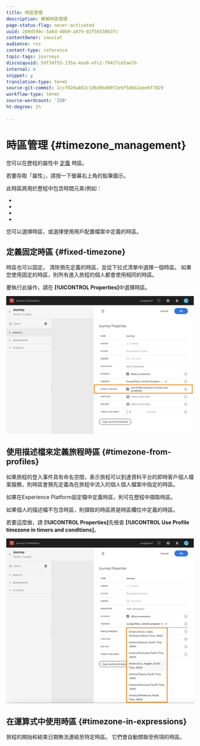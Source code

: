 ```yaml
---
title: 時區管理
description: 瞭解時區管理
page-status-flag: never-activated
uuid: 269d590c-5a6d-40b9-a879-02f5033863fc
contentOwner: sauviat
audience: rns
content-type: reference
topic-tags: journeys
discoiquuid: 5df34f55-135a-4ea8-afc2-f9427ce5ae7b
internal: n
snippet: y
translation-type: tm+mt
source-git-commit: 1ccf020a882c1d6d9bd00f2e9f5d6b2aee6f7829
workflow-type: tm+mt
source-wordcount: '250'
ht-degree: 2%

---
```




# 時區管理 {#timezone_management}

您可以在歷程的屬性中 [定義](../building-journeys/changing-properties.md) 時區。

若要存取「屬性」，請按一下螢幕右上角的鉛筆圖示。

此時區將用於歷程中包含時間元素(例如：

* [](../building-journeys/condition-activity.md#time_condition)
* [](../building-journeys/condition-activity.md#date_condition)
* [](../building-journeys/wait-activity.md#custom)
* [](../building-journeys/wait-activity.md#fixed_date)

您可以選擇時區，或選擇使用用戶配置檔案中定義的時區。

## 定義固定時區 {#fixed-timezone}

時區也可以固定。 清除預先定義的時區，並從下拉式清單中選擇一個時區。 如果您使用固定的時區，則所有進入旅程的個人都會使用相同的時區。

要執行此操作，請在 **[!UICONTROL Properties]**&#x200B;中選擇時區。

![](../assets/journey73.png)

## 使用描述檔來定義旅程時區 {#timezone-from-profiles}

如果旅程的登入事件具有命名空間，表示旅程可以到達資料平台的即時客戶個人檔案服務，則時區會預先定義為在旅程中流入的個人個人檔案中指定的時區。

如果在Experience Platform設定檔中定義時區，則可在歷程中擷取時區。

如果個人的描述檔不包含時區，則擷取的時區將是時區欄位中定義的時區。

若要這麼做，請 **[!UICONTROL Properties]**&#x200B;先檢查 **[!UICONTROL Use Profile timezone in timers and conditions]**。

![](../assets/journey72.png)

## 在運算式中使用時區 {#timezone-in-expressions}

旅程的開始和結束日期無法連結至特定時區。 它們會自動關聯至例項的時區。
